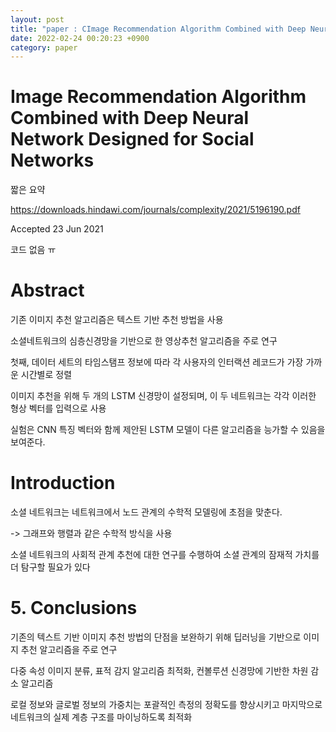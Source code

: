```yaml
---
layout: post
title: "paper : CImage Recommendation Algorithm Combined with Deep Neural Network Designed for Social Networks"
date: 2022-02-24 00:20:23 +0900
category: paper
---
```


# Image Recommendation Algorithm Combined with Deep Neural Network Designed for Social Networks

짧은 요약 

https://downloads.hindawi.com/journals/complexity/2021/5196190.pdf

Accepted 23 Jun 2021

코드 없음 ㅠ

# Abstract 

기존 이미지 추천 알고리즘은 텍스트 기반 추천 방법을 사용

소셜네트워크의 심층신경망을 기반으로 한 영상추천 알고리즘을 주로 연구

첫째, 데이터 세트의 타임스탬프 정보에 따라 각 사용자의 인터랙션 레코드가 가장 가까운 시간별로 정렬

이미지 추천을 위해 두 개의 LSTM 신경망이 설정되며, 이 두 네트워크는 각각 이러한 형상 벡터를 입력으로 사용

실험은 CNN 특징 벡터와 함께 제안된 LSTM 모델이 다른 알고리즘을 능가할 수 있음을 보여준다.



# Introduction

소셜 네트워크는 네트워크에서 노드 관계의 수학적 모델링에 초점을 맞춘다. 

-> 그래프와 행렬과 같은 수학적 방식을 사용

소셜 네트워크의 사회적 관계 추천에 대한 연구를 수행하여 소셜 관계의 잠재적 가치를 더 탐구할 필요가 있다



# 5. Conclusions

기존의 텍스트 기반 이미지 추천 방법의 단점을 보완하기 위해 딥러닝을 기반으로 이미지 추천 알고리즘을 주로 연구

다중 속성 이미지 분류, 표적 감지 알고리즘 최적화, 컨볼루션 신경망에 기반한 차원 감소 알고리즘

로컬 정보와 글로벌 정보의 가중치는 포괄적인 측정의 정확도를 향상시키고 마지막으로 네트워크의 실제 계층 구조를 마이닝하도록 최적화

